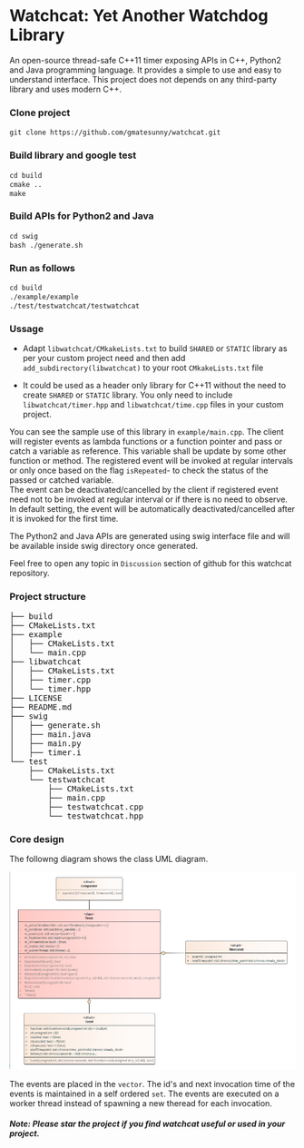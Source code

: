 # Watchcat: Yet Another Watchdog Library 
An open-source thread-safe C++11 timer exposing APIs in C++, Python2 and Java programming language. It provides a simple to use and easy to understand interface. This project does not depends on any third-party library and uses modern C++.

### Clone project
    git clone https://github.com/gmatesunny/watchcat.git

### Build library and google test    
    cd build
    cmake ..
    make

### Build APIs for Python2 and Java  
    cd swig
    bash ./generate.sh

### Run as follows
    cd build
    ./example/example
    ./test/testwatchcat/testwatchcat


### Ussage

* Adapt `libwatchcat/CMkakeLists.txt` to build `SHARED` or `STATIC` library as per your custom project need and then add `add_subdirectory(libwatchcat)` to your root `CMkakeLists.txt` file

* It could be used as a header only library for C++11 without the need to create `SHARED` or `STATIC` library. You only need to include `libwatchcat/timer.hpp` and `libwatchcat/time.cpp` files in your custom project. 

You can see the sample use of this library in `example/main.cpp`. The client will register events as lambda functions or a function pointer and pass or catch a variable as reference. This variable shall be update by some other function or method. The registered event will be invoked at regular intervals or only once based on the flag `isRepeated`- to check the status of the passed or catched variable.  
The event can be deactivated/cancelled by the client if registered event need not to be invoked at regular interval or if there is no need to observe. In default setting, the event will be automatically deactivated/cancelled after it is invoked for the first time. 

The Python2 and Java APIs are generated using swig interface file and will be available inside swig directory once generated.

Feel free to open any topic in `Discussion` section of github for this watchcat repository.

### Project structure

<pre>
├── build
├── CMakeLists.txt
├── example
│   ├── CMakeLists.txt
│   └── main.cpp
├── libwatchcat
│   ├── CMakeLists.txt
│   ├── timer.cpp
│   └── timer.hpp
├── LICENSE
├── README.md
├── swig
│   ├── generate.sh
│   ├── main.java
│   ├── main.py
│   ├── timer.i
└── test
    ├── CMakeLists.txt
    └── testwatchcat
        ├── CMakeLists.txt
        ├── main.cpp
        ├── testwatchcat.cpp
        └── testwatchcat.hpp
</pre>

### Core design

The followng diagram shows the class UML diagram.

![Class UML](docs/img/classStructure.png)

The events are placed in the `vector`. The id's and next invocation time of the events is maintained in a self ordered `set`. The events are executed on a worker thread instead of spawning a new theread for each invocation. 


##### Note: Please star the project if you find watchcat useful or used in your project.
